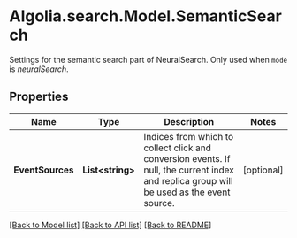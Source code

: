# Algolia.search.Model.SemanticSearch
Settings for the semantic search part of NeuralSearch. Only used when `mode` is _neuralSearch_. 

## Properties

Name | Type | Description | Notes
------------ | ------------- | ------------- | -------------
**EventSources** | **List&lt;string&gt;** | Indices from which to collect click and conversion events. If null, the current index and replica group will be used as the event source. | [optional] 

[[Back to Model list]](../README.md#documentation-for-models) [[Back to API list]](../README.md#documentation-for-api-endpoints) [[Back to README]](../README.md)


